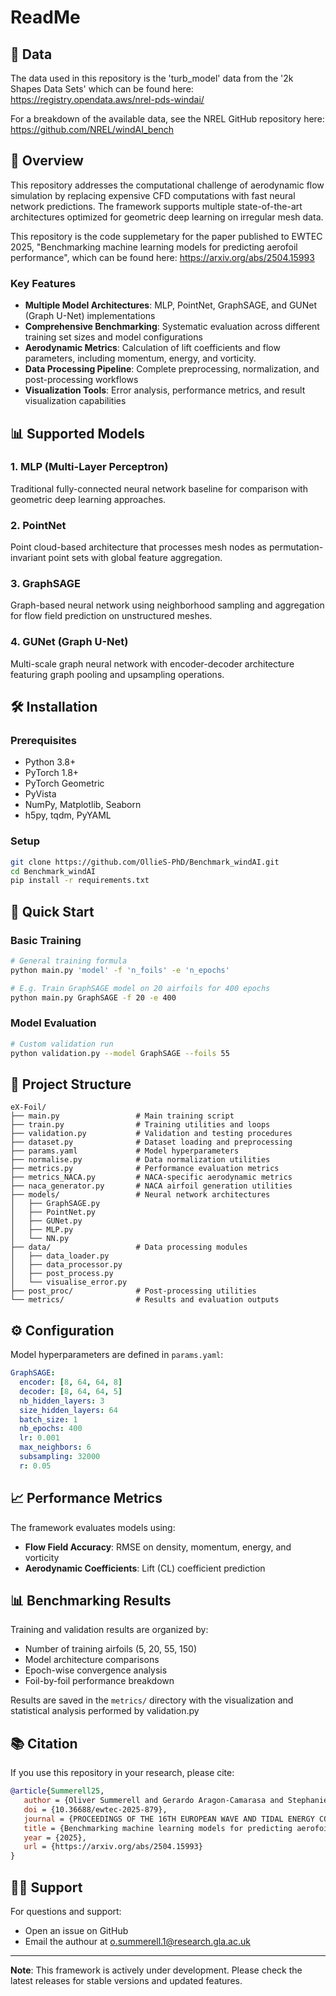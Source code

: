 # ReadMe

## 💾 Data

The data used in this repository is the 'turb_model' data from the '2k Shapes Data Sets' which can be found here: https://registry.opendata.aws/nrel-pds-windai/

For a breakdown of the available data, see the NREL GitHub repository here: https://github.com/NREL/windAI_bench

## 🚀 Overview

This repository addresses the computational challenge of aerodynamic flow simulation by replacing expensive CFD computations with fast neural network predictions. The framework supports multiple state-of-the-art architectures optimized for geometric deep learning on irregular mesh data.

This repository is the code supplemetary for the paper published to EWTEC 2025, "Benchmarking machine learning models for predicting aerofoil performance", which can be found here: https://arxiv.org/abs/2504.15993

### Key Features

- **Multiple Model Architectures**: MLP, PointNet, GraphSAGE, and GUNet (Graph U-Net) implementations
- **Comprehensive Benchmarking**: Systematic evaluation across different training set sizes and model configurations
- **Aerodynamic Metrics**: Calculation of lift coefficients and flow parameters, including momentum, energy, and vorticity. 
- **Data Processing Pipeline**: Complete preprocessing, normalization, and post-processing workflows
- **Visualization Tools**: Error analysis, performance metrics, and result visualization capabilities

## 📊 Supported Models

### 1. **MLP (Multi-Layer Perceptron)**
Traditional fully-connected neural network baseline for comparison with geometric deep learning approaches.

### 2. **PointNet**
Point cloud-based architecture that processes mesh nodes as permutation-invariant point sets with global feature aggregation.

### 3. **GraphSAGE** 
Graph-based neural network using neighborhood sampling and aggregation for flow field prediction on unstructured meshes.

### 4. **GUNet (Graph U-Net)**
Multi-scale graph neural network with encoder-decoder architecture featuring graph pooling and upsampling operations.


## 🛠️ Installation

### Prerequisites
- Python 3.8+
- PyTorch 1.8+
- PyTorch Geometric
- PyVista
- NumPy, Matplotlib, Seaborn
- h5py, tqdm, PyYAML

### Setup
```bash
git clone https://github.com/OllieS-PhD/Benchmark_windAI.git
cd Benchmark_windAI
pip install -r requirements.txt
```

## 🎯 Quick Start

### Basic Training
```bash
# General training formula
python main.py 'model' -f 'n_foils' -e 'n_epochs'  

# E.g. Train GraphSAGE model on 20 airfoils for 400 epochs
python main.py GraphSAGE -f 20 -e 400
```

### Model Evaluation
```bash
# Custom validation run
python validation.py --model GraphSAGE --foils 55
```

## 📁 Project Structure

```
eX-Foil/
├── main.py                 # Main training script
├── train.py                # Training utilities and loops
├── validation.py           # Validation and testing procedures
├── dataset.py              # Dataset loading and preprocessing
├── params.yaml             # Model hyperparameters
├── normalise.py            # Data normalization utilities
├── metrics.py              # Performance evaluation metrics
├── metrics_NACA.py         # NACA-specific aerodynamic metrics
├── naca_generator.py       # NACA airfoil generation utilities
├── models/                 # Neural network architectures
│   ├── GraphSAGE.py
│   ├── PointNet.py
│   ├── GUNet.py
│   ├── MLP.py
│   └── NN.py
├── data/                   # Data processing modules
│   ├── data_loader.py
│   ├── data_processor.py
│   ├── post_process.py
│   └── visualise_error.py
├── post_proc/              # Post-processing utilities
└── metrics/                # Results and evaluation outputs
```

## ⚙️ Configuration

Model hyperparameters are defined in `params.yaml`:

```yaml
GraphSAGE:
  encoder: [8, 64, 64, 8]
  decoder: [8, 64, 64, 5]
  nb_hidden_layers: 3
  size_hidden_layers: 64
  batch_size: 1
  nb_epochs: 400
  lr: 0.001
  max_neighbors: 6
  subsampling: 32000
  r: 0.05
```

## 📈 Performance Metrics

The framework evaluates models using:

- **Flow Field Accuracy**: RMSE on density, momentum, energy, and vorticity
- **Aerodynamic Coefficients**: Lift (CL) coefficient prediction


## 📊 Benchmarking Results

Training and validation results are organized by:
- Number of training airfoils (5, 20, 55, 150)
- Model architecture comparisons
- Epoch-wise convergence analysis
- Foil-by-foil performance breakdown

Results are saved in the `metrics/` directory with the visualization and statistical analysis performed by validation.py

## 📚 Citation

If you use this repository in your research, please cite:

```bibtex
@article{Summerell25,
   author = {Oliver Summerell and Gerardo Aragon-Camarasa and Stephanie Ordonez Sanchez},
   doi = {10.36688/ewtec-2025-879},
   journal = {PROCEEDINGS OF THE 16TH EUROPEAN WAVE AND TIDAL ENERGY CONFERENCE},
   title = {Benchmarking machine learning models for predicting aerofoil performance},
   year = {2025},
   url = {https://arxiv.org/abs/2504.15993}
}
```

## 🙋‍♂️ Support

For questions and support:
- Open an issue on GitHub
- Email the authour at o.summerell.1@research.gla.ac.uk

---

**Note**: This framework is actively under development. Please check the latest releases for stable versions and updated features.
